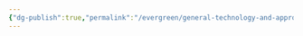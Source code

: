 ```yaml
---
{"dg-publish":true,"permalink":"/evergreen/general-technology-and-approaches/chemical-leaching/"}
---
```


